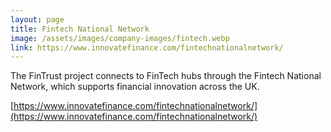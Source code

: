 ```yaml
---
layout: page
title: Fintech National Network
image: /assets/images/company-images/fintech.webp
link: https://www.innovatefinance.com/fintechnationalnetwork/
---
```

The FinTrust project connects to FinTech hubs through the Fintech National Network, which supports financial innovation across the UK.

[https://www.innovatefinance.com/fintechnationalnetwork/](https://www.innovatefinance.com/fintechnationalnetwork/)